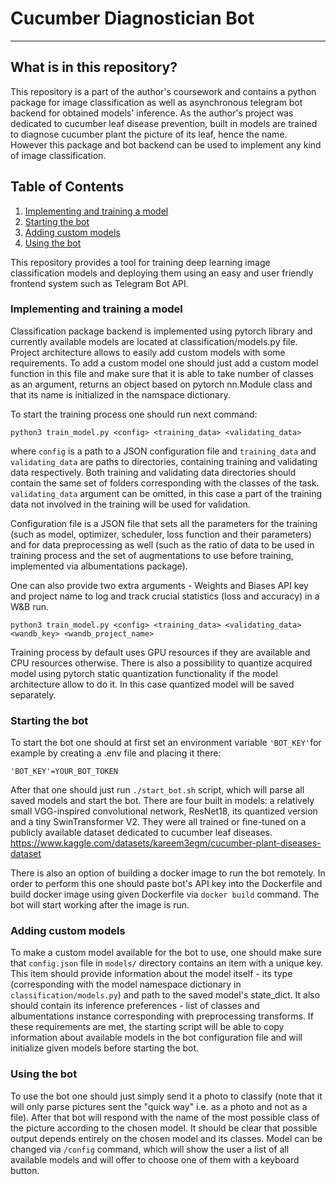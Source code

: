 # Cucumber Diagnostician Bot

___

## What is in this repository?

This repository is a part of the author's coursework and contains a python package for image classification as well as asynchronous telegram bot backend for obtained models' inference. As the author's project was dedicated to cucumber leaf disease prevention, built in models are trained to diagnose cucumber plant the picture of its leaf, hence the name. However this package and bot backend can be used to implement any kind of image classification.

## Table of Contents
1. [Implementing and training a model](#implementing-and-training-a-model)
2. [Starting the bot](#starting-the-bot)
3. [Adding custom models](#adding-custom-models)
4. [Using the bot](#using-the-bot)

This repository provides a tool for training deep learning image classification models and deploying them using an easy and user friendly frontend system such as Telegram Bot API.

### Implementing and training a model
Classification package backend is implemented using pytorch library and currently available models are located at classification/models.py file. Project architecture allows to easily add custom models with some requirements. To add a custom model one should just add a custom model function in this file and make sure that it is able to take number of classes as an argument, returns an object based on pytorch nn.Module class and that its name is initialized in the namspace dictionary.

To start the training process one should run next command:

```shell
python3 train_model.py <config> <training_data> <validating_data>
```

where ```config``` is a path to a JSON configuration file and ```training_data``` and ```validating_data``` are paths to directories, containing training and validating data respectively. Both training and validating data directories should contain the same set of folders corresponding with the classes of the task. ```validating_data``` argument can be omitted, in this case a part of the training data not involved in the training will be used for validation.

Configuration file is a JSON file that sets all the parameters for the training (such as model, optimizer, scheduler, loss function and their parameters) and for data preprocessing as well (such as the ratio of data to be used in training process and the set of augmentations to use before training, implemented via albumentations package).

One can also provide two extra arguments - Weights and Biases API key and project name to log and track crucial statistics (loss and accuracy) in a W&B run.

```shell
python3 train_model.py <config> <training_data> <validating_data> <wandb_key> <wandb_project_name>
```

Training process by default uses GPU resources if they are available and CPU resources otherwise. There is also a possibility to quantize acquired model using pytorch static quantization functionality if the model architecture allow to do it. In this case quantized model will be saved separately.

### Starting the bot

To start the bot one should at first set an environment variable ```'BOT_KEY'```for example by creating a .env file and placing it there:
```
'BOT_KEY'=YOUR_BOT_TOKEN
```

After that one should just run ```./start_bot.sh``` script, which will parse all saved models and start the bot. 
There are four built in models: a relatively small VGG-inspired convolutional network, ResNet18, its quantized version and a tiny SwinTransformer V2. They were all trained or fine-tuned on a publicly available dataset dedicated to cucumber leaf diseases.
https://www.kaggle.com/datasets/kareem3egm/cucumber-plant-diseases-dataset

There is also an option of building a docker image to run the bot remotely. In order to perform this one should paste bot's API key into the Dockerfile and build docker image using given Dockerfile via ```docker build``` command. The bot will start working after the image is run.

### Adding custom models

To make a custom model available for the bot to use, one should make sure that ```config.json``` file in ```models/``` directory contains an item with a unique key. This item should provide information about the model itself - its type (corresponding with the model namespace dictionary in ```classification/models.py```) and path to the saved model's state_dict. It also should contain its inference preferences - list of classes and albumentations instance corresponding with preprocessing transforms. If these requirements are met, the starting script will be able to copy information about available models in the bot configuration file and will initialize given models before starting the bot.

### Using the bot

To use the bot one should just simply send it a photo to classify (note that it will only parse pictures sent the "quick way" i.e. as a photo and not as a file). After that bot will respond with the name of the most possible class of the picture according to the chosen model. It should be clear that possible output depends entirely on the chosen model and its classes. Model can be changed via ```/config``` command, which will show the user a list of all available models and will offer to choose one of them with a keyboard button.